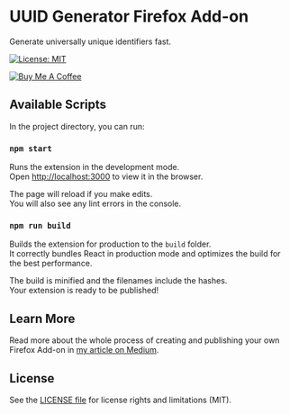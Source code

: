 # UUID Generator Firefox Add-on

Generate universally unique identifiers fast.

[![License: MIT](https://img.shields.io/badge/License-MIT-yellow.svg)](https://opensource.org/licenses/MIT)

<a href="https://www.buymeacoffee.com/zanozbot">
  <img alt="Buy Me A Coffee" src="https://www.buymeacoffee.com/assets/img/custom_images/yellow_img.png" style="height: auto !important; width: auto !important;" />
</a>

## Available Scripts

In the project directory, you can run:

### `npm start`

Runs the extension in the development mode.\
Open [http://localhost:3000](http://localhost:3000) to view it in the browser.

The page will reload if you make edits.\
You will also see any lint errors in the console.

### `npm run build`

Builds the extension for production to the `build` folder.\
It correctly bundles React in production mode and optimizes the build for the best performance.

The build is minified and the filenames include the hashes.\
Your extension is ready to be published!

## Learn More

Read more about the whole process of creating and publishing your own Firefox Add-on in [my article on Medium]().

## License

See the [LICENSE file](LICENSE.md) for license rights and limitations (MIT).
